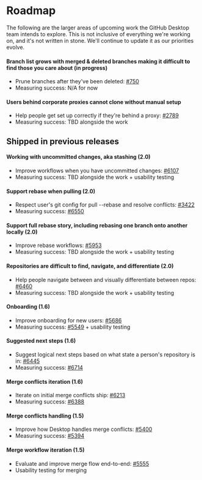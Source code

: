 # Roadmap

The following are the larger areas of upcoming work the GitHub Desktop team intends to explore. This is not inclusive of everything we're working on, and it's not written in stone. We'll continue to update it as our priorities evolve.

#### Branch list grows with merged & deleted branches making it difficult to find those you care about (in progress)

- Prune branches after they've been deleted: [#750](https://github.com/desktop/desktop/issues/750)
- Measuring success: N/A for now

#### Users behind corporate proxies cannot clone without manual setup

- Help people get set up correctly if they're behind a proxy: [#2789](https://github.com/desktop/desktop/issues/2789)
- Measuring success: TBD alongside the work

## Shipped in previous releases

#### Working with uncommitted changes, aka stashing (2.0)

- Improve workflows when you have uncommitted changes: [#6107](https://github.com/desktop/desktop/issues/6107)
- Measuring success: TBD alongside the work + usability testing

#### Support rebase when pulling (2.0)

- Respect user's git config for pull --rebase and resolve conflicts: [#3422](https://github.com/desktop/desktop/issues/3422)
- Measuring success: [#6550](https://github.com/desktop/desktop/issues/6550)

#### Support full rebase story, including rebasing one branch onto another locally (2.0)

- Improve rebase workflows: [#5953](https://github.com/desktop/desktop/issues/5953)
- Measuring success: TBD alongside the work + usability testing

#### Repositories are difficult to find, navigate, and differentiate (2.0)

- Help people navigate between and visually differentiate between repos: [#6460](https://github.com/desktop/desktop/issues/6460)
- Measuring success: TBD alongside the work + usability testing

#### Onboarding (1.6)
  
- Improve onboarding for new users: [#5686](https://github.com/desktop/desktop/issues/5686)
- Measuring success: [#5549](https://github.com/desktop/desktop/issues/5549) + usability testing

#### Suggested next steps (1.6)

- Suggest logical next steps based on what state a person's repository is in: [#6445](https://github.com/desktop/desktop/pull/6445)
- Measuring success: [#6714](https://github.com/desktop/desktop/issues/6714)

#### Merge conflicts iteration (1.6)

- Iterate on initial merge conflicts ship: [#6213](https://github.com/desktop/desktop/issues/6213)
- Measuring success: [#6388](https://github.com/desktop/desktop/issues/6388)
  
#### Merge conflicts handling (1.5)

- Improve how Desktop handles merge conflicts: [#5400](https://github.com/desktop/desktop/issues/5400)
- Measuring success: [#5394](https://github.com/desktop/desktop/issues/5394)
  
#### Merge workflow iteration (1.5)

- Evaluate and improve merge flow end-to-end: [#5555](https://github.com/desktop/desktop/issues/5555)
- Usability testing for merging
